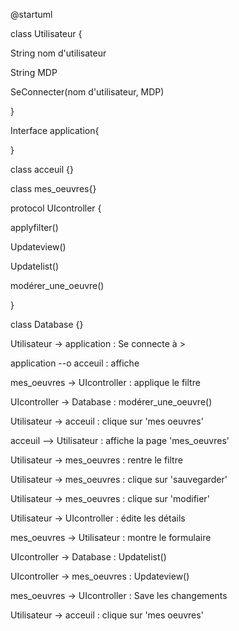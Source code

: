 @startuml

class Utilisateur {

String nom d'utilisateur

String MDP

SeConnecter(nom d'utilisateur, MDP)

}

Interface application{

}

class acceuil {}

class mes\_oeuvres{}

protocol UIcontroller {

applyfilter()

Updateview()

Updatelist()

modérer\_une\_oeuvre()

}

class Database {}

Utilisateur -\> application : Se connecte à \>

application --o acceuil : affiche

mes\_oeuvres -\> UIcontroller : applique le filtre

UIcontroller -\> Database : modérer\_une\_oeuvre()

Utilisateur -\> acceuil : clique sur 'mes oeuvres'

acceuil --\> Utilisateur : affiche la page 'mes\_oeuvres'

Utilisateur -\> mes\_oeuvres : rentre le filtre

Utilisateur -\> mes\_oeuvres : clique sur 'sauvegarder'

Utilisateur -\> mes\_oeuvres : clique sur 'modifier'

Utilisateur -\> UIcontroller : édite les détails

mes\_oeuvres -\> Utilisateur : montre le formulaire

UIcontroller -\> Database : Updatelist()

UIcontroller -\> mes\_oeuvres : Updateview()

mes\_oeuvres -\> UIcontroller : Save les changements

Utilisateur -\> acceuil : clique sur 'mes oeuvres'
